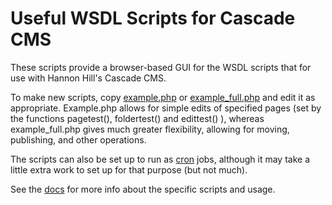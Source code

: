 # Useful WSDL Scripts for Cascade CMS

These scripts provide a browser-based GUI for the WSDL scripts that for use with Hannon Hill's Cascade CMS.

To make new scripts, copy [example.php](example.php) or [example_full.php](example_full.php) and edit it as appropriate. 
Example.php allows for simple edits of specified pages (set by the functions pagetest(), foldertest() and edittest() ), whereas example_full.php gives much greater flexibility, allowing for moving, publishing, and other operations.

The scripts can also be set up to run as [cron](./docs/cron.md) jobs, although it may take a little extra work to set up for that purpose (but not much).

See the [docs](./docs/) for more info about the specific scripts and usage.
